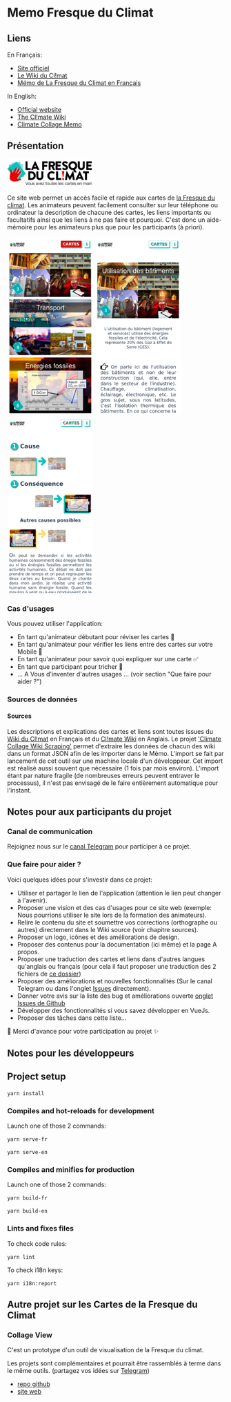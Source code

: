 # Memo Fresque du Climat
## Liens

En Français:

- [Site officiel](https://fresqueduclimat.org/)
- [Le Wiki du Cl!mat](https://fresqueduclimat.org/wiki)
- [Mémo de La Fresque du Climat en Français](https://memo-fresque-du-climat.onrender.com/)

In English:

- [Official website](https://climatecollage.org/)
- [The Cl!mate Wiki ](https://fresqueduclimat.org/wiki/en)
- [Climate Collage Memo](https://climate-collage-memo.onrender.com/)

## Présentation

[<img src="https://raw.githubusercontent.com/JulienRobberechts/memo-fresque-du-climat/main/src/assets/lang/fr/logo-full-fr.png" width="200">](https://memo-fresque-du-climat.onrender.com/)

Ce site web permet un accès facile et rapide aux cartes de [la Fresque du climat](https://fresqueduclimat.org/).
Les animateurs peuvent facilement consulter sur leur téléphone ou ordinateur  la description de chacune des cartes, les liens importants ou facultatifs ainsi que les liens à ne pas faire et pourquoi. C'est donc un aide-mémoire pour les animateurs plus que pour les participants (à priori).

[<img src="https://raw.githubusercontent.com/JulienRobberechts/memo-fresque-du-climat/main/doc/assets/list.jpg" width="200">](https://memo-fresque-du-climat.onrender.com/#carte-3) [<img src="https://raw.githubusercontent.com/JulienRobberechts/memo-fresque-du-climat/main/doc/assets/details-1.jpg" width="200">](https://memo-fresque-du-climat.onrender.com/cards/3) [<img src="https://raw.githubusercontent.com/JulienRobberechts/memo-fresque-du-climat/main/doc/assets/details-2.png" width="200">](https://memo-fresque-du-climat.onrender.com/cards/3)

### Cas d'usages

Vous pouvez utiliser l'application:

- En tant qu'animateur débutant pour réviser les cartes :memo:
- En tant qu'animateur pour vérifier les liens entre des cartes sur votre Mobile :twisted_rightwards_arrows:
- En tant qu'animateur pour savoir quoi expliquer sur une carte :white_check_mark:
- En tant que participant pour tricher :see_no_evil:
- ... A Vous d'inventer d'autres usages ... (voir section "Que faire pour aider ?")

### Sources de données

#### Sources

Les descriptions et explications des cartes et liens sont toutes issues du [Wiki du Cl!mat](https://fresqueduclimat.org/wiki) en Français et du [Cl!mate Wiki](https://fresqueduclimat.org/wiki/en) en Anglais. Le projet ['Climate Collage Wiki Scraping'](https://github.com/JulienRobberechts/climate-collage-wiki-scraping) permet d'extraire les données de chacun des wiki dans un format JSON afin de les importer dans le Mémo. L'import se fait par lancement de cet outil sur une machine locale d'un développeur. Cet import est réalisé aussi souvent que nécessaire (1 fois par mois environ). L'import étant par nature fragile (de nombreuses erreurs peuvent entraver le processus), il n'est pas envisagé de le faire entièrement automatique pour l'instant.

## Notes pour aux participants du projet

### Canal de communication

Rejoignez nous sur le [canal Telegram](https://t.me/memofdc) pour participer à ce projet.

### Que faire pour aider ?

Voici quelques idées pour s'investir dans ce projet:

- Utiliser et partager le lien de l'application (attention le lien peut changer à l'avenir).
- Proposer une vision et des cas d'usages pour ce site web (exemple: Nous pourrions utiliser le site lors de la formation des animateurs).
- Relire le contenu du site et soumettre vos corrections (orthographe ou autres) directement dans le Wiki source (voir chapitre sources).
- Proposer un logo, icônes et des améliorations de design.
- Proposer des contenus pour la documentation (ici même) et la page A propos.
- Proposer une traduction des cartes et liens dans d'autres langues qu'anglais ou français (pour cela il faut proposer une traduction des 2 fichiers de [ce dossier](https://github.com/JulienRobberechts/memo-fresque-du-climat/tree/main/src/data))
- Proposer des améliorations et nouvelles fonctionnalités (Sur le canal Telegram ou dans l'onglet [Issues](https://github.com/JulienRobberechts/memo-fresque-du-climat/issues) directement).
- Donner votre avis sur la liste des bug et améliorations ouverte [onglet Issues de Github](https://github.com/JulienRobberechts/memo-fresque-du-climat/issues)
- Développer des fonctionnalités si vous savez développer en VueJs.
- Proposer des tâches dans cette liste...

:tada: Merci d'avance pour votre participation au projet :sparkles:

## Notes pour les développeurs

## Project setup
```
yarn install
```

### Compiles and hot-reloads for development

Launch one of those 2 commands:
```
yarn serve-fr
```

```
yarn serve-en
```

### Compiles and minifies for production

Launch one of those 2 commands:

```
yarn build-fr
```

```
yarn build-en
```

### Lints and fixes files

To check code rules:
```
yarn lint
```

To check i18n keys:
```
yarn i18n:report
```
## Autre projet sur les Cartes de la Fresque du Climat

### Collage View

C'est un prototype d'un outil de visualisation de la Fresque du climat.

Les projets sont complémentaires et pourrait être rassemblés à terme dans le même outils. (partagez vos idées sur [Telegram](https://t.me/memofdc))
- [repo github](https://github.com/Marc-AntoineA/collage-view/tree/master/src/assets/collages/climatecollage)
- [site web](https://fresqueduclimat.marc-antoinea.fr/#/)



